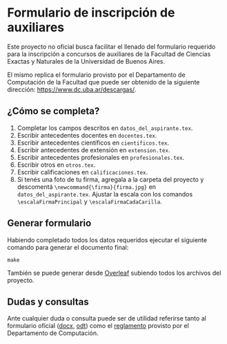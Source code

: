 # Formulario de inscripción de auxiliares

Este proyecto no oficial busca facilitar el llenado del formulario requerido
para la inscripción a concursos de auxiliares de la Facultad de Ciencias Exactas
y Naturales de la Universidad de Buenos Aires.

El mismo replica el formulario provisto por el Departamento de Computación de la
Facultad que puede ser obtenido de la siguiente dirección:
https://www.dc.uba.ar/descargas/.

## ¿Cómo se completa?

1. Completar los campos descritos en `datos_del_aspirante.tex`.
2. Escribir antecedentes docentes en `docentes.tex`.
3. Escribir antecedentes científicos en `cientificos.tex`.
4. Escribir antecedentes de extensión en `extension.tex`.
5. Escribir antecedentes profesionales en `profesionales.tex`.
6. Escribir otros en `otros.tex`.
7. Escribir calificaciones en `calificaciones.tex`.
8. Si tenés una foto de tu firma, agregala a la carpeta del proyecto y descomentá `\newcommand{\firma}{firma.jpg}` en `datos_del_aspirante.tex`. Ajustar la escala con los comandos `\escalaFirmaPrincipal` y `\escalaFirmaCadaCarilla`.

## Generar formulario

Habiendo completado todos los datos requeridos ejecutar el siguiente comando para
generar el documento final:

```
make
```

También se puede generar desde [Overleaf](https://www.overleaf.com/) subiendo todos los archivos del proyecto.

## Dudas y consultas

Ante cualquier duda o consulta puede ser de utilidad referirse tanto al
formulario oficial ([docx](https://www.dc.uba.ar/wp-content/uploads/2023/08/FORM-CONC-001-B-Solicitud-de-Inscripcion-a-Concurso-regular-o-a-Seleccion-interina-de-docentes-auxiliares-Antecedentes.docx), [odt](https://www.dc.uba.ar/wp-content/uploads/2023/08/FORM-CONC-001-B-Solicitud-de-Inscripcion-a-Concurso-regular-o-a-Seleccion-interina-de-docentes-auxiliares-Antecedentes.odt)) como el
[reglamento](https://www.dc.uba.ar/wp-content/uploads/2023/04/Texto-ordenado-Reglamento-para-la-provision-de-cargos-de-docentes-auxiliares-abril-2023.pdf) provisto
por el Departamento de Computación.
